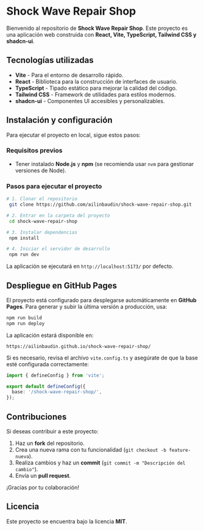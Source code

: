 # Shock Wave Repair Shop

Bienvenido al repositorio de **Shock Wave Repair Shop**. Este proyecto es una aplicación web construida con **React, Vite, TypeScript, Tailwind CSS y shadcn-ui**.

## Tecnologías utilizadas

- **Vite** - Para el entorno de desarrollo rápido.
- **React** - Biblioteca para la construcción de interfaces de usuario.
- **TypeScript** - Tipado estático para mejorar la calidad del código.
- **Tailwind CSS** - Framework de utilidades para estilos modernos.
- **shadcn-ui** - Componentes UI accesibles y personalizables.

## Instalación y configuración

Para ejecutar el proyecto en local, sigue estos pasos:

### **Requisitos previos**
- Tener instalado **Node.js** y **npm** (se recomienda usar `nvm` para gestionar versiones de Node).

### **Pasos para ejecutar el proyecto**

```sh
# 1. Clonar el repositorio
 git clone https://github.com/ailinbaudin/shock-wave-repair-shop.git

# 2. Entrar en la carpeta del proyecto
 cd shock-wave-repair-shop

# 3. Instalar dependencias
 npm install

# 4. Iniciar el servidor de desarrollo
 npm run dev
```

La aplicación se ejecutará en `http://localhost:5173/` por defecto.

## Despliegue en GitHub Pages

El proyecto está configurado para desplegarse automáticamente en **GitHub Pages**. Para generar y subir la última versión a producción, usa:

```sh
npm run build
npm run deploy
```

La aplicación estará disponible en:

```
https://ailinbaudin.github.io/shock-wave-repair-shop/
```

Si es necesario, revisa el archivo `vite.config.ts` y asegúrate de que la base esté configurada correctamente:

```ts
import { defineConfig } from 'vite';

export default defineConfig({
  base: '/shock-wave-repair-shop/',
});
```

## Contribuciones

Si deseas contribuir a este proyecto:

1. Haz un **fork** del repositorio.
2. Crea una nueva rama con tu funcionalidad (`git checkout -b feature-nueva`).
3. Realiza cambios y haz un **commit** (`git commit -m "Descripción del cambio"`).
4. Envía un **pull request**.

¡Gracias por tu colaboración!

## Licencia

Este proyecto se encuentra bajo la licencia **MIT**.